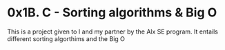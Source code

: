 # 0x1B. C - Sorting algorithms & Big O
This is a project given to I and my partner by the Alx SE program. It entails different sorting algorthims and the Big O
